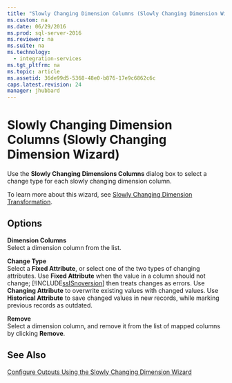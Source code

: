 ```yaml
---
title: "Slowly Changing Dimension Columns (Slowly Changing Dimension Wizard)"
ms.custom: na
ms.date: 06/29/2016
ms.prod: sql-server-2016
ms.reviewer: na
ms.suite: na
ms.technology: 
  - integration-services
ms.tgt_pltfrm: na
ms.topic: article
ms.assetid: 36de99d5-5368-48e0-b876-17e9c6862c6c
caps.latest.revision: 24
manager: jhubbard
---
```

# Slowly Changing Dimension Columns (Slowly Changing Dimension Wizard)
Use the **Slowly Changing Dimensions Columns** dialog box to select a change type for each slowly changing dimension column.  
  
 To learn more about this wizard, see [Slowly Changing Dimension Transformation](../../Topics/TopicNameNotContainA/Slowly-Changing-Dimension-Transformation.md).  
  
## Options  
 **Dimension Columns**  
 Select a dimension column from the list.  
  
 **Change Type**  
 Select a **Fixed Attribute**, or select one of the two types of changing attributes. Use **Fixed Attribute** when the value in a column should not change; [!INCLUDE[ssISnoversion](../../Topics/TopicNameContainA/includes/ssISnoversion_md.md)] then treats changes as errors. Use **Changing Attribute** to overwrite existing values with changed values. Use **Historical Attribute** to save changed values in new records, while marking previous records as outdated.  
  
 **Remove**  
 Select a dimension column, and remove it from the list of mapped columns by clicking **Remove**.  
  
## See Also  
 [Configure Outputs Using the Slowly Changing Dimension Wizard](../../Topics/TopicNameNotContainA/Configure-Outputs-Using-the-Slowly-Changing-Dimension-Wizard.md)